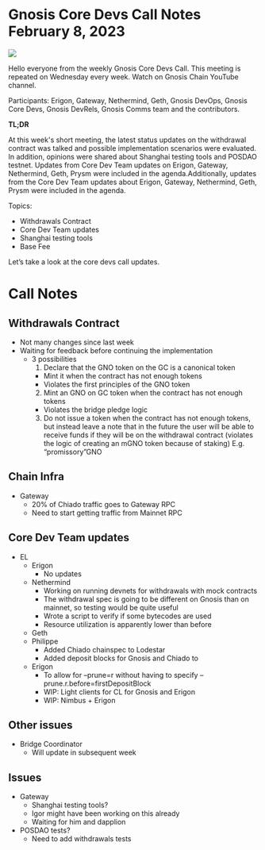 # Gnosis Core Devs Call Notes February 8, 2023

![](https://i.imgur.com/kTqmelS.png)


Hello everyone from the weekly Gnosis Core Devs Call. This meeting is repeated on Wednesday every week. Watch on Gnosis Chain YouTube channel. ‍

Participants: Erigon, Gateway, Nethermind, Geth, Gnosis DevOps, Gnosis Core Devs, Gnosis DevRels, Gnosis Comms team and the contributors.

**TL;DR**

At this week's short meeting, the latest status updates on the withdrawal contract was talked and possible implementation scenarios were evaluated. In addition, opinions were shared about Shanghai testing tools and POSDAO testnet. Updates from Core Dev Team updates on Erigon, Gateway, Nethermind, Geth, Prysm were included in the agenda.Additionally, updates from the Core Dev Team updates about Erigon, Gateway, Nethermind, Geth, Prysm were included in the agenda.

Topics:​
* Withdrawals Contract
* Core Dev Team updates
* Shanghai testing tools
* Base Fee


Let’s take a look at the core devs call updates.

# Call Notes

## Withdrawals Contract
  * Not many changes since last week
  * Waiting for feedback before continuing the implementation
    * 3 possibilities
      1. Declare that the GNO token on the GC is a canonical token 
        * Mint it when the contract has not enough tokens 
        * Violates the first principles of the GNO token
      2. Mint an GNO on GC token when the contract has not enough tokens
        * Violates the bridge pledge logic
      3. Do not issue a token when the contract has not enough tokens, but instead leave a note that in the future the user will be able to receive funds if they will be on the withdrawal contract (violates the logic of creating an mGNO token because of staking)
E.g. “promissory”GNO
##  Chain Infra
  * Gateway
    * 20% of Chiado traffic goes to Gateway RPC
    * Need to start getting traffic from Mainnet RPC
## Core Dev Team updates
  * EL
     * Erigon
       * No updates
    * Nethermind
      * Working on running devnets for withdrawals with mock contracts
      * The withdrawal spec is going to be different on Gnosis than on mainnet, so testing would be quite useful
      * Wrote a script to verify if some bytecodes are used
      * Resource utilization is apparently lower than before
    * Geth
     * Philippe
       * Added Chiado chainspec to Lodestar
       * Added deposit blocks for Gnosis and Chiado to 
    * Erigon
      * To allow for –prune=r without having to specify –prune.r.before=firstDepositBlock
      * WIP: Light clients for CL for Gnosis and Erigon
      * WIP: Nimbus + Erigon
## Other issues
  * Bridge Coordinator
     * Will update in subsequent week
## Issues
  * Gateway
     * Shanghai testing tools?
     * Igor might have been working on this already
     * Waiting for him and dapplion
 * POSDAO tests? 
   * Need to add withdrawals tests

